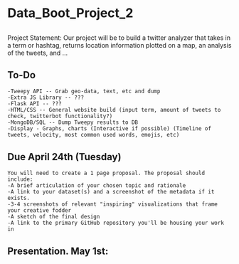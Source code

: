 # Data_Boot_Project_2


## 

Project Statement: Our project will be to build a twitter analyzer that takes in a term or hashtag, returns location information plotted on a map, an analysis of the tweets, and ...

## To-Do

	-Tweepy API -- Grab geo-data, text, etc and dump
	-Extra JS Library -- ???
	-Flask API -- ???
	-HTML/CSS -- General website build (input term, amount of tweets to check, twitterbot functionality?)
	-MongoDB/SQL -- Dump Tweepy results to DB
	-Display - Graphs, charts (Interactive if possible) (Timeline of tweets, velocity, most common used words, emojis, etc)


## Due April 24th (Tuesday)

	You will need to create a 1 page proposal. The proposal should include:
	-A brief articulation of your chosen topic and rationale
	-A link to your dataset(s) and a screenshot of the metadata if it exists.
	-3-4 screenshots of relevant "inspiring" visualizations that frame your creative fodder
	-A sketch of the final design
	-A link to the primary GitHub repository you'll be housing your work in

## Presentation. May 1st:

